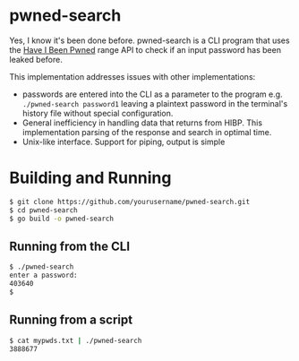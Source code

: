 # pwned-search

Yes, I know it's been done before. pwned-search is a CLI
program that uses the [Have I Been Pwned](https://haveibeenpwned.com/API/v3#PwnedPasswords)
range API to check if an input password has been leaked before.

This implementation addresses issues with other implementations:

 - passwords are entered into the CLI as a parameter to the program e.g. ```./pwned-search password1```
leaving a plaintext password in the terminal's history file without special
configuration.
 - General inefficiency in handling data that returns from HIBP. This implementation
parsing of the response and search in optimal time.
 - Unix-like interface. Support for piping, output is simple

# Building and Running

```bash
$ git clone https://github.com/yourusername/pwned-search.git
$ cd pwned-search
$ go build -o pwned-search
```

## Running from the CLI

```bash
$ ./pwned-search
enter a password:
403640
$
```

## Running from a script

```bash
$ cat mypwds.txt | ./pwned-search
3888677
```
